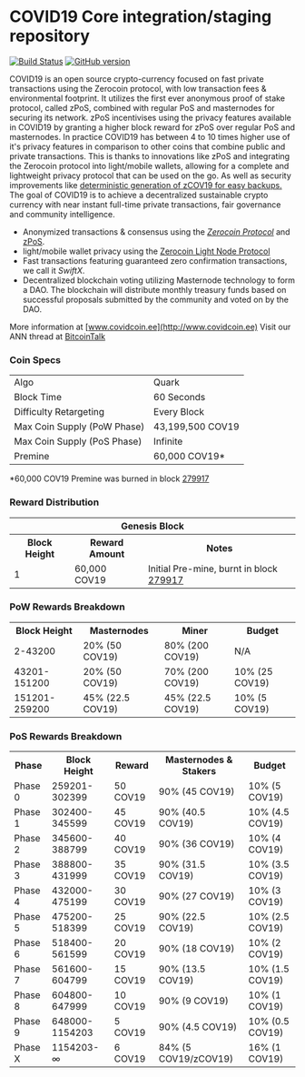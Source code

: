COVID19 Core integration/staging repository
=====================================

[![Build Status](https://travis-ci.org/COVID19-Project/COVID19.svg?branch=master)](https://travis-ci.org/COVID19-Project/COVID19) [![GitHub version](https://badge.fury.io/gh/COVID19-Project%2FCOVID19.svg)](https://badge.fury.io/gh/COVID19-Project%2FCOVID19)

COVID19 is an open source crypto-currency focused on fast private transactions using the Zerocoin protocol, with low transaction fees & environmental footprint.  It utilizes the first ever anonymous proof of stake protocol, called zPoS, combined with regular PoS and masternodes for securing its network. zPoS incentivises using the privacy features available in COVID19 by granting a higher block reward for zPoS over regular PoS and masternodes. In practice COVID19 has between 4 to 10 times higher use of it's privacy features in comparison to other coins that combine public and private transactions. This is thanks to innovations like zPoS and integrating the Zerocoin protocol into light/mobile wallets, allowing for a complete and lightweight privacy protocol that can be used on the go. As well as security improvements like [deterministic generation of zCOV19 for easy backups.](https://www.reddit.com/r/covid19/comments/8gbjf7/how_to_use_deterministic_zerocoin_generation/)
The goal of COVID19 is to achieve a decentralized sustainable crypto currency with near instant full-time private transactions, fair governance and community intelligence.
- Anonymized transactions & consensus using the [_Zerocoin Protocol_](http://www.covid19.org/zcov19) and [zPoS](https://covid19.org/zpos/).
- light/mobile wallet privacy using the [Zerocoin Light Node Protocol](https://covid19.org/wp-content/uploads/2018/11/Zerocoin_Light_Node_Protocol.pdf)
- Fast transactions featuring guaranteed zero confirmation transactions, we call it _SwiftX_.
- Decentralized blockchain voting utilizing Masternode technology to form a DAO. The blockchain will distribute monthly treasury funds based on successful proposals submitted by the community and voted on by the DAO.

More information at [www.covidcoin.ee](http://www.covidcoin.ee) Visit our ANN thread at [BitcoinTalk](http://www.bitcointalk.org/index.php?topic=1262920)

### Coin Specs
<table>
<tr><td>Algo</td><td>Quark</td></tr>
<tr><td>Block Time</td><td>60 Seconds</td></tr>
<tr><td>Difficulty Retargeting</td><td>Every Block</td></tr>
<tr><td>Max Coin Supply (PoW Phase)</td><td>43,199,500 COV19</td></tr>
<tr><td>Max Coin Supply (PoS Phase)</td><td>Infinite</td></tr>
<tr><td>Premine</td><td>60,000 COV19*</td></tr>
</table>

*60,000 COV19 Premine was burned in block [279917](http://www.presstab.pw/phpexplorer/COVID19/block.php?blockhash=206d9cfe859798a0b0898ab00d7300be94de0f5469bb446cecb41c3e173a57e0)

### Reward Distribution

<table>
<th colspan=4>Genesis Block</th>
<tr><th>Block Height</th><th>Reward Amount</th><th>Notes</th></tr>
<tr><td>1</td><td>60,000 COV19</td><td>Initial Pre-mine, burnt in block <a href="http://www.presstab.pw/phpexplorer/COVID19/block.php?blockhash=206d9cfe859798a0b0898ab00d7300be94de0f5469bb446cecb41c3e173a57e0">279917</a></td></tr>
</table>

### PoW Rewards Breakdown

<table>
<th>Block Height</th><th>Masternodes</th><th>Miner</th><th>Budget</th>
<tr><td>2-43200</td><td>20% (50 COV19)</td><td>80% (200 COV19)</td><td>N/A</td></tr>
<tr><td>43201-151200</td><td>20% (50 COV19)</td><td>70% (200 COV19)</td><td>10% (25 COV19)</td></tr>
<tr><td>151201-259200</td><td>45% (22.5 COV19)</td><td>45% (22.5 COV19)</td><td>10% (5 COV19)</td></tr>
</table>

### PoS Rewards Breakdown

<table>
<th>Phase</th><th>Block Height</th><th>Reward</th><th>Masternodes & Stakers</th><th>Budget</th>
<tr><td>Phase 0</td><td>259201-302399</td><td>50 COV19</td><td>90% (45 COV19)</td><td>10% (5 COV19)</td></tr>
<tr><td>Phase 1</td><td>302400-345599</td><td>45 COV19</td><td>90% (40.5 COV19)</td><td>10% (4.5 COV19)</td></tr>
<tr><td>Phase 2</td><td>345600-388799</td><td>40 COV19</td><td>90% (36 COV19)</td><td>10% (4 COV19)</td></tr>
<tr><td>Phase 3</td><td>388800-431999</td><td>35 COV19</td><td>90% (31.5 COV19)</td><td>10% (3.5 COV19)</td></tr>
<tr><td>Phase 4</td><td>432000-475199</td><td>30 COV19</td><td>90% (27 COV19)</td><td>10% (3 COV19)</td></tr>
<tr><td>Phase 5</td><td>475200-518399</td><td>25 COV19</td><td>90% (22.5 COV19)</td><td>10% (2.5 COV19)</td></tr>
<tr><td>Phase 6</td><td>518400-561599</td><td>20 COV19</td><td>90% (18 COV19)</td><td>10% (2 COV19)</td></tr>
<tr><td>Phase 7</td><td>561600-604799</td><td>15 COV19</td><td>90% (13.5 COV19)</td><td>10% (1.5 COV19)</td></tr>
<tr><td>Phase 8</td><td>604800-647999</td><td>10 COV19</td><td>90% (9 COV19)</td><td>10% (1 COV19)</td></tr>
<tr><td>Phase 9</td><td>648000-1154203</td><td>5 COV19</td><td>90% (4.5 COV19)</td><td>10% (0.5 COV19)</td></tr>
<tr><td>Phase X</td><td>1154203-∞</td><td>6 COV19</td><td>84% (5 COV19/zCOV19)</td><td>16% (1 COV19)</td></tr>
</table>
